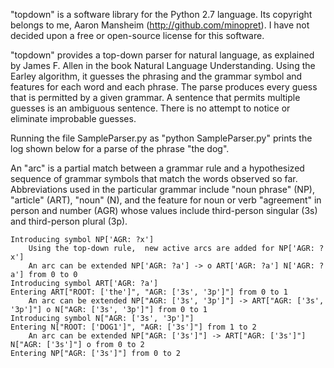 "topdown" is a software library for the Python 2.7 language.
Its copyright belongs to me, Aaron Mansheim (http://github.com/minopret).
I have not decided upon a free or open-source license for this software.

"topdown" provides a top-down parser for natural language,
as explained by James F. Allen in the book Natural Language Understanding.
Using the Earley algorithm, it guesses the phrasing
and the grammar symbol and features for each word and each phrase.
The parse produces every guess that is permitted by a
given grammar. A sentence that permits multiple guesses
is an ambiguous sentence. There is no attempt to notice or
eliminate improbable guesses.

Running the file SampleParser.py as "python SampleParser.py" prints
the log shown below for a parse of the phrase "the dog".

An "arc" is a partial match between a grammar rule and a hypothesized
sequence of grammar symbols that match the words observed so far.
Abbreviations used in the particular grammar include "noun
phrase" (NP), "article" (ART), "noun" (N), and the feature for noun
or verb "agreement" in person and number (AGR) whose values include
third-person singular (3s) and third-person plural (3p).

    Introducing symbol NP['AGR: ?x']
        Using the top-down rule,  new active arcs are added for NP['AGR: ?x']
        An arc can be extended NP['AGR: ?a'] -> o ART['AGR: ?a'] N['AGR: ?a'] from 0 to 0
    Introducing symbol ART['AGR: ?a']
    Entering ART["ROOT: ['the']", "AGR: ['3s', '3p']"] from 0 to 1
        An arc can be extended NP["AGR: ['3s', '3p']"] -> ART["AGR: ['3s', '3p']"] o N["AGR: ['3s', '3p']"] from 0 to 1
    Introducing symbol N["AGR: ['3s', '3p']"]
    Entering N["ROOT: ['DOG1']", "AGR: ['3s']"] from 1 to 2
        An arc can be extended NP["AGR: ['3s']"] -> ART["AGR: ['3s']"] N["AGR: ['3s']"] o from 0 to 2
    Entering NP["AGR: ['3s']"] from 0 to 2
